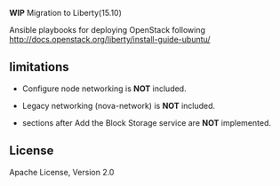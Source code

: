 **WIP** Migration to Liberty(15.10)

Ansible playbooks for deploying OpenStack following http://docs.openstack.org/liberty/install-guide-ubuntu/

## limitations

* Configure node networking is __NOT__ included.

* Legacy networking (nova-network) is __NOT__ included.

* sections after Add the Block Storage service are __NOT__ implemented.

## License

Apache License, Version 2.0

